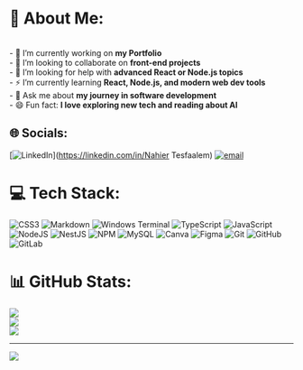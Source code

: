 # 💫 About Me:
<br>- 🔭 I’m currently working on **my Portfolio**  <br>- 🤝 I’m looking to collaborate on **front-end projects**  <br>- 🌱 I’m looking for help with **advanced React or Node.js topics**  <br>- ⚡ I’m currently learning **React, Node.js, and modern web dev tools**  <br>- 💬 Ask me about **my journey in software development**  <br>- 😄 Fun fact: **I love exploring new tech and reading about AI**  <br>


## 🌐 Socials:
[![LinkedIn](https://img.shields.io/badge/LinkedIn-%230077B5.svg?logo=linkedin&logoColor=white)](https://linkedin.com/in/Nahier Tesfaalem) [![email](https://img.shields.io/badge/Email-D14836?logo=gmail&logoColor=white)](mailto:nahier.tesfaalem@swisscom.com) 

# 💻 Tech Stack:
![CSS3](https://img.shields.io/badge/css3-%231572B6.svg?style=for-the-badge&logo=css3&logoColor=white) ![Markdown](https://img.shields.io/badge/markdown-%23000000.svg?style=for-the-badge&logo=markdown&logoColor=white) ![Windows Terminal](https://img.shields.io/badge/Windows%20Terminal-%234D4D4D.svg?style=for-the-badge&logo=windows-terminal&logoColor=white) ![TypeScript](https://img.shields.io/badge/typescript-%23007ACC.svg?style=for-the-badge&logo=typescript&logoColor=white) ![JavaScript](https://img.shields.io/badge/javascript-%23323330.svg?style=for-the-badge&logo=javascript&logoColor=%23F7DF1E) ![NodeJS](https://img.shields.io/badge/node.js-6DA55F?style=for-the-badge&logo=node.js&logoColor=white) ![NestJS](https://img.shields.io/badge/nestjs-%23E0234E.svg?style=for-the-badge&logo=nestjs&logoColor=white) ![NPM](https://img.shields.io/badge/NPM-%23CB3837.svg?style=for-the-badge&logo=npm&logoColor=white) ![MySQL](https://img.shields.io/badge/mysql-4479A1.svg?style=for-the-badge&logo=mysql&logoColor=white) ![Canva](https://img.shields.io/badge/Canva-%2300C4CC.svg?style=for-the-badge&logo=Canva&logoColor=white) ![Figma](https://img.shields.io/badge/figma-%23F24E1E.svg?style=for-the-badge&logo=figma&logoColor=white) ![Git](https://img.shields.io/badge/git-%23F05033.svg?style=for-the-badge&logo=git&logoColor=white) ![GitHub](https://img.shields.io/badge/github-%23121011.svg?style=for-the-badge&logo=github&logoColor=white) ![GitLab](https://img.shields.io/badge/gitlab-%23181717.svg?style=for-the-badge&logo=gitlab&logoColor=white)
# 📊 GitHub Stats:
![](https://github-readme-stats.vercel.app/api?username=N4h1er-cmd&theme=omni&hide_border=false&include_all_commits=true&count_private=true)<br/>
![](https://nirzak-streak-stats.vercel.app/?user=N4h1er-cmd&theme=omni&hide_border=false)<br/>
![](https://github-readme-stats.vercel.app/api/top-langs/?username=N4h1er-cmd&theme=omni&hide_border=false&include_all_commits=true&count_private=true&layout=compact)

---
[![](https://visitcount.itsvg.in/api?id=N4h1er-cmd&icon=0&color=0)](https://visitcount.itsvg.in)

<!-- Proudly created with GPRM ( https://gprm.itsvg.in ) -->
